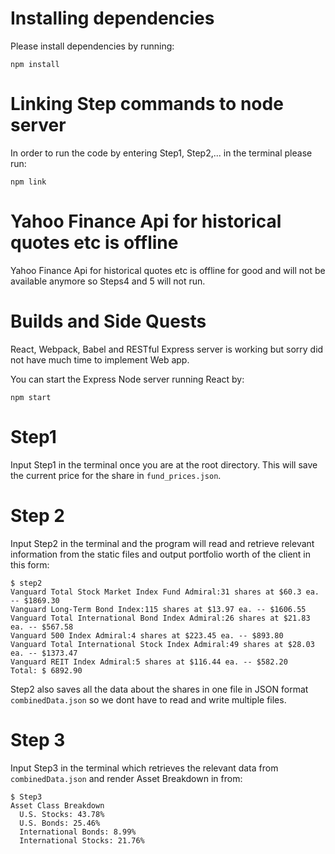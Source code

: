 
# Installing dependencies

Please install dependencies by running:

```
npm install
```

# Linking Step commands to node server

In order to run the code by entering Step1, Step2,... in the 
terminal please run:
```
npm link
```
# Yahoo Finance Api for historical quotes etc is offline

Yahoo Finance Api for historical quotes etc is offline 
for good and will not be available anymore so Steps4 and 5 will not run.

# Builds and Side Quests

React, Webpack, Babel and RESTful Express server is working but 
sorry did not have much time to implement Web app. 

You can start the Express Node server running React by:
```
npm start
```
# Step1 

Input Step1 in the terminal once you are at the root directory.
This will save the current price for the share in `fund_prices.json`.

# Step 2

Input Step2 in the terminal and the program will read and retrieve relevant information 
from the static files and output portfolio worth of the client in this form:

```
$ step2
Vanguard Total Stock Market Index Fund Admiral:31 shares at $60.3 ea. -- $1869.30
Vanguard Long-Term Bond Index:115 shares at $13.97 ea. -- $1606.55
Vanguard Total International Bond Index Admiral:26 shares at $21.83 ea. -- $567.58
Vanguard 500 Index Admiral:4 shares at $223.45 ea. -- $893.80
Vanguard Total International Stock Index Admiral:49 shares at $28.03 ea. -- $1373.47
Vanguard REIT Index Admiral:5 shares at $116.44 ea. -- $582.20
Total: $ 6892.90
```

Step2 also saves all the data about the shares in one file in JSON format `combinedData.json` 
so we dont have to read and write multiple files.

# Step 3

Input Step3 in the terminal which retrieves the relevant data from `combinedData.json` and render Asset Breakdown in from:

```
$ Step3
Asset Class Breakdown
  U.S. Stocks: 43.78%
  U.S. Bonds: 25.46%
  International Bonds: 8.99%
  International Stocks: 21.76%
```




